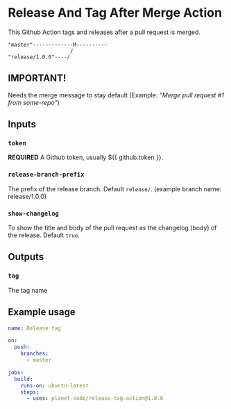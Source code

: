 # Release And Tag After Merge Action

This Github Action tags and releases after a pull request is merged.

```
"master"-------------M----------
                    /
"release/1.0.0"----/
```

## IMPORTANT!

Needs the merge message to stay default (Example: _"Merge pull request #1 from some-repo"_)

## Inputs

### `token`

**REQUIRED** A Github token, usually ${{ github.token }}.

### `release-branch-prefix`

The prefix of the release branch. Default `release/`. (example branch name: release/1.0.0)

### `show-changelog`

To show the title and body of the pull request as the changelog (body) of the release. Default `true`.

## Outputs

### `tag`

The tag name

## Example usage

```yaml
name: Release tag

on:
  push:
    branches:
      - master

jobs:
  build:
    runs-on: ubuntu-latest
    steps:
      - uses: planet-code/release-tag-action@1.0.0
```
